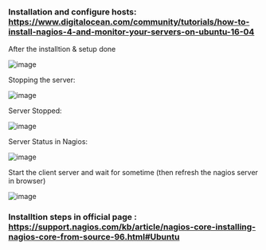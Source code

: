
### Installation and configure hosts: https://www.digitalocean.com/community/tutorials/how-to-install-nagios-4-and-monitor-your-servers-on-ubuntu-16-04

After the installtion & setup done

![image](https://user-images.githubusercontent.com/24622526/44900118-46d20700-acf3-11e8-99f3-7ce337c4b4fc.png)

Stopping the server:

![image](https://user-images.githubusercontent.com/24622526/44900064-286c0b80-acf3-11e8-9217-a5bb4cb7e748.png)

Server Stopped:

![image](https://user-images.githubusercontent.com/24622526/44900092-3752be00-acf3-11e8-9ff4-df3899d80902.png)

Server Status in Nagios:

![image](https://user-images.githubusercontent.com/24622526/44899831-674d9180-acf2-11e8-81e6-d0a51677ead4.png)

Start the client server and wait for sometime (then refresh the nagios server in browser)

![image](https://user-images.githubusercontent.com/24622526/44899983-eba01480-acf2-11e8-9317-ff1e61660f71.png)


### Installtion steps in official page : https://support.nagios.com/kb/article/nagios-core-installing-nagios-core-from-source-96.html#Ubuntu


